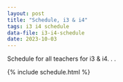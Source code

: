```yaml
---
layout: post
title: "Schedule, i3 & i4"
tags: i3 i4 schedule
data-file: i3-i4-schedule
date: 2023-10-03
---
```


Schedule for all teachers for i3 & i4. . .

{% include schedule.html %}
